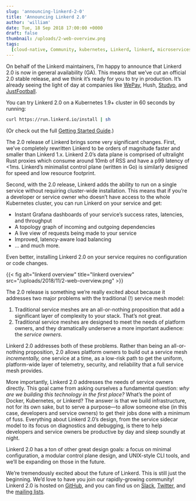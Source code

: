 ```yaml
---
slug: 'announcing-linkerd-2-0'
title: 'Announcing Linkerd 2.0'
author: 'william'
date: Tue, 18 Sep 2018 17:00:00 +0000
draft: false
thumbnail: /uploads/2-web-overview.png
tags:
  [cloud-native, Community, kubernetes, Linkerd, linkerd, microservices, News]
---
```


On behalf of the Linkerd maintainers, I’m happy to announce that Linkerd 2.0 is
now in general availability (GA). This means that we’ve cut an official 2.0
stable release, and we think it’s ready for you to try in production. It’s
already seeing the light of day at companies like
[WePay](https://go.wepay.com/), Hush,
[Studyo](https://studyo.co/), and [JustFootball](https://justfootball.io/).

You can try Linkerd 2.0 on a Kubernetes 1.9+ cluster in 60 seconds by running:

```bash
curl https://run.linkerd.io/install | sh
```

(Or check out the full [Getting Started
Guide](https://linkerd.io/2/getting-started/).)

The 2.0 release of Linkerd brings some very significant changes. First, we’ve
completely rewritten Linkerd to be orders of magnitude faster and smaller than
Linkerd 1.x. Linkerd 2.0’s data plane is comprised of ultralight Rust proxies
which consume around 10mb of RSS and have a p99 latency of <1ms. Linkerd’s
minimalist control plane (written in Go) is similarly designed for speed and low
resource footprint.

Second, with the 2.0 release, Linkerd adds the ability to run on a single
service without requiring cluster-wide installation. This means that if you’re a
developer or service owner who doesn’t have access to the whole Kubernetes
cluster, you can run Linkerd on your service and get:

- Instant Grafana dashboards of your service’s success rates, latencies, and
  throughput
- A topology graph of incoming and outgoing dependencies
- A live view of requests being made to your service
- Improved, latency-aware load balancing
- … and much more.

Even better, installing Linkerd 2.0 on your service requires no configuration or
code changes.

{{< fig
  alt="linkerd overview"
  title="linkerd overview"
  src="/uploads/2018/11/2-web-overview.png" >}}

The 2.0 release is something we’re really excited about because it addresses two
major problems with the traditional (!) service mesh model:

1. Traditional service meshes are an all-or-nothing proposition that add a
   significant layer of complexity to your stack. That’s not great.
2. Traditional service meshes are designed to meet the needs of platform owners,
   and they dramatically underserve a more important audience: the _service
   owners_.

Linkerd 2.0 addresses both of these problems. Rather than being an
all-or-nothing proposition, 2.0 allows platform owners to build out a service
mesh _incrementally,_ one service at a time, as a low-risk path to get the
uniform, platform-wide layer of telemetry, security, and reliability that a full
service mesh provides.

More importantly, Linkerd 2.0 addresses the needs of service owners directly.
This goal came from asking ourselves a fundamental question: _why are we
building this technology in the first place?_ What’s the point of Docker,
Kubernetes, or Linkerd? The answer is that we build infrastructure, not for its
own sake, but to serve a purpose—to allow someone else (in this case, developers
and service owners) to get their jobs done with a minimum of fuss. Everything
about Linkerd 2.0’s design, from the service sidecar model to its focus on
diagnostics and debugging, is there to help developers and service owners be
productive by day and sleep soundly at night.

Linkerd 2.0 has a ton of other great design goals: a focus on minimal
configuration, a modular control plane design, and UNIX-style CLI tools, and
we’ll be expanding on those in the future.

We’re tremendously excited about the future of Linkerd. This is still just the
beginning. We’d love to have you join our rapidly-growing community! Linkerd 2.0
is hosted on [GitHub](https://github.com/linkerd/linkerd2), and you can find us
on [Slack](http://slack.linkerd.io), [Twitter](https://twitter.com/linkerd), and
the [mailing lists](https://lists.cncf.io/g/cncf-linkerd-users/topics).
